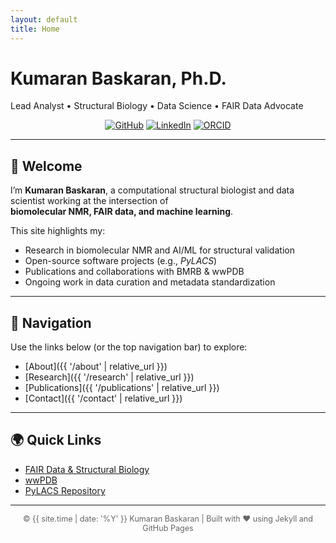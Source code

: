 ```yaml
---
layout: default
title: Home
---
```


# Kumaran Baskaran, Ph.D.

Lead Analyst • Structural Biology • Data Science • FAIR Data Advocate

<div align="center">

[![GitHub](https://img.shields.io/badge/GitHub-kumar--physics-181717?logo=github)](https://github.com/kumar-physics)
[![LinkedIn](https://img.shields.io/badge/LinkedIn-Kumaran%20Baskaran-0A66C2?logo=linkedin)](https://www.linkedin.com/in/kumaranbaskaran)
[![ORCID](https://img.shields.io/badge/ORCID-0000--0003--3077--3402-A6CE39?logo=orcid)](https://orcid.org/0000-0003-3077-3402)

</div>

---

## 👋 Welcome

I’m **Kumaran Baskaran**, a computational structural biologist and data scientist working at the intersection of  
**biomolecular NMR, FAIR data, and machine learning**.

This site highlights my:
- Research in biomolecular NMR and AI/ML for structural validation  
- Open-source software projects (e.g., *PyLACS*)  
- Publications and collaborations with BMRB & wwPDB  
- Ongoing work in data curation and metadata standardization  

---

## 🧭 Navigation

Use the links below (or the top navigation bar) to explore:

- [About]({{ '/about' | relative_url }})
- [Research]({{ '/research' | relative_url }})
- [Publications]({{ '/publications' | relative_url }})
- [Contact]({{ '/contact' | relative_url }})

---

## 🌍 Quick Links

- [FAIR Data & Structural Biology](https://bmrb.io/)
- [wwPDB](https://www.wwpdb.org/)
- [PyLACS Repository](https://github.com/kumar-physics/PyLACS)

---

<div align="center" style="font-size:0.9em; color:#666;">
&copy; {{ site.time | date: '%Y' }} Kumaran Baskaran | Built with ❤️ using Jekyll and GitHub Pages
</div>
